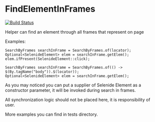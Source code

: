 # FindElementInFrames

[![Build Status](https://travis-ci.org/iCok/FindElementInFrames.svg?branch=master)](https://travis-ci.org/iCok/FindElementInFrames)


Helper can find an element through all frames that represent on page

Examples:

```
SearchByFrames searchInFrame = SearchByFrames.of(locator);
Optional<SelenideElement> elem = searchInFrame.getElem();
elem.ifPresent(SelenideElement::click);

SearchByFrames searchInFrame = SearchByFrames.of(() -> $(By.tagName("body")).$(locator));
Optional<SelenideElement> elem = searchInFrame.getElem();
```

As you may noticed you can put a supplier of Selenide Element as a constructor parameter, 
it will be invoked during search in frames.

All synchronization logic should not be placed here, it is responsibility of user.

More examples you can find in tests directory.
